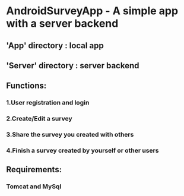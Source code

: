 # AndroidSurveyApp - A simple app with a server backend
## 'App' directory : local app
## 'Server' directory : server backend
## Functions:
### 1.User registration and login
### 2.Create/Edit a survey
### 3.Share the survey you created with others
### 4.Finish a survey created by yourself or other users
## Requirements:
### Tomcat and MySql
